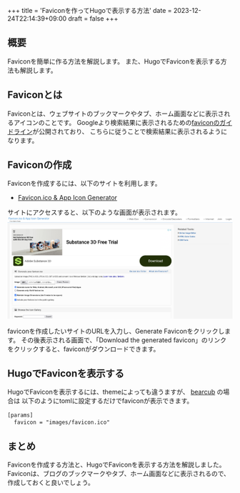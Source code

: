 +++
title = 'Faviconを作ってHugoで表示する方法'
date = 2023-12-24T22:14:39+09:00
draft = false
+++

## 概要
Faviconを簡単に作る方法を解説します。
また、HugoでFaviconを表示する方法も解説します。

## Faviconとは
Faviconとは、ウェブサイトのブックマークやタブ、ホーム画面などに表示されるアイコンのことです。
Googleより検索結果に表示されるための[faviconのガイドライン](https://developers.google.com/search/docs/appearance/favicon-in-search?hl=ja#guidelines)が公開されており、
こちらに従うことで検索結果に表示されるようになります。


## Faviconの作成
Faviconを作成するには、以下のサイトを利用します。

* [Favicon.ico & App Icon Generator](https://www.favicon-generator.org/)

サイトにアクセスすると、以下のような画面が表示されます。  
![Favicon Generator](/blog/img-010-001.png)

faviconを作成したいサイトのURLを入力し、Generate Faviconをクリックします。
その後表示される画面で、「Download the generated favicon」のリンクをクリックすると、faviconがダウンロードできます。

## HugoでFaviconを表示する
HugoでFaviconを表示するには、themeによっても違うますが、 [bearcub](https://github.com/clente/hugo-bearcub/tree/main) の場合は
以下のようにtomlに設定するだけでfaviconが表示できます。

```shell
[params]
  favicon = "images/favicon.ico"
```

## まとめ
Faviconを作成する方法と、HugoでFaviconを表示する方法を解説しました。  
Faviconは、ブログのブックマークやタブ、ホーム画面などに表示されるので、作成しておくと良いでしょう。